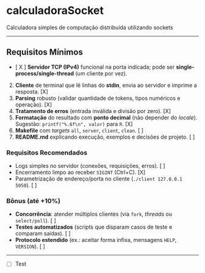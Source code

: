 # calculadoraSocket
Calculadora simples de computação distribuída utilizando sockets

---

## Requisitos Mínimos
- [ X ] **Servidor TCP (IPv4)** funcional na porta indicada; pode ser **single-process/single-thread** (um cliente por vez). 
2. **Cliente** de terminal que lê linhas do **stdin**, envia ao servidor e imprime a resposta. [X]
3. **Parsing** robusto (validar quantidade de tokens, tipos numéricos e operação). [X]
4. **Tratamento de erros** (entrada inválida e divisão por zero). [X]
5. **Formatação** do resultado com **ponto decimal** (não depender do *locale*). Sugestão: `printf("%.6f\n", valor)` para `R`. [X]
6. **Makefile** com *targets* `all`, `server`, `client`, `clean`. [ ]
7. **README.md** explicando execução, exemplos e decisões de projeto. [ ]

### Requisitos Recomendados
- Logs simples no servidor (conexões, requisições, erros). [ ]
- Encerramento limpo ao receber `SIGINT` (Ctrl+C). [X]
- Parametrização de endereço/porta no cliente (`./client 127.0.0.1 5050`). [ ]

### Bônus (até +10%)
- **Concorrência**: atender múltiplos clientes (via `fork`, *threads* ou `select/poll`). [ ]
- **Testes automatizados** (scripts que disparam casos de teste e comparam saídas). [ ]
- **Protocolo estendido** (ex.: aceitar forma infixa, mensagens `HELP`, `VERSION`). [ ]

---
- [ ] Test
